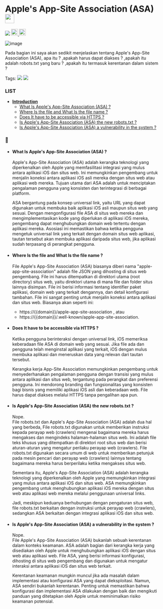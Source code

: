 # Apple's App-Site Association (ASA) <img src="https://raw.githubusercontent.com/MartinHeinz/MartinHeinz/master/wave.gif" width="30px">
![](https://img.shields.io/badge/-Cyber_Security-informational?style=flat&logo=<LOGO_NAME>&logoColor=white&color=26D4C8&width=)
  <a href="https://www.instagram.com/achmd.f_/?next=%2F">
    <img alt="Abhishek's Instagram" width="22px" src="https://raw.githubusercontent.com/hussainweb/hussainweb/main/icons/instagram.png" />
  </a>
  <a href="https://www.linkedin.com/in/achmad-firdaus-b4a290116/">
    <img alt="Abhishek's LinkedIN" width="22px" src="https://raw.githubusercontent.com/peterthehan/peterthehan/master/assets/linkedin.svg" />
  </a>


![image](https://github.com/achmad-firdaus/Cyber-Security/assets/77251566/b674c1d1-b1b7-4053-a945-a7f280c6a2b9)

Pada bagian ini saya akan sedikit menjelaskan tentang Apple's App-Site Association (ASA), apa itu ? ,apakah harus dapat diakses ? ,apakah itu adalah robots.txt yang baru ? ,apakah itu termasuk kerentanan dalam sistem ?


Tags:
![](https://img.shields.io/badge/Apple's_App_Site_Association-(ASA)-informational?style=flat&logo=<LOGO_NAME>&logoColor=white&color=2bbc8a&color=2ba9bc)
<a href="https://developer.apple.com/library/archive/documentation/General/Conceptual/AppSearch/UniversalLinks.html">
![](https://img.shields.io/badge/-Reference-informational?style=flat&logo=<LOGO_NAME>&logoColor=white&color=2ba9bc&width=)
</a>


### LIST
- [<b>Introduction</b>](#introduction-)
  - [What Is Apple's App-Site Association (ASA) ?](#what-is-apples-app-site-association-asa-)
  - [Where Is the file and What Is the file name ?](#where-is-the-file-and-what-is-the-file-name-)
  - [Does It have to be accessible via HTTPS ?](#does-it-have-to-be-accessible-via-https-)
  - [Is Apple's App-Site Association (ASA) the new robots.txt ?](#is-apples-app-site-association-asa-the-new-robotstxt-)
  - [Is Apple's App-Site Association (ASA) a vulnerability in the system ?](#is-apples-app-site-association-asa-a-vulnerability-in-the-system-)



### 👻
  - #### What Is Apple's App-Site Association (ASA) ?
    Apple's App-Site Association (ASA) adalah kerangka teknologi yang diperkenalkan oleh Apple yang memfasilitasi integrasi yang mulus antara aplikasi iOS dan situs web. Ini memungkinkan pengembang untuk menjalin koneksi antara aplikasi iOS asli mereka dengan situs web atau aplikasi web mereka. Tujuan utama dari ASA adalah untuk menciptakan pengalaman pengguna yang konsisten dan terintegrasi di berbagai platform.

    ASA bergantung pada konsep universal link, yaitu URL yang dapat digunakan untuk membuka baik aplikasi iOS asli maupun situs web yang sesuai. Dengan mengonfigurasi file ASA di situs web mereka dan mengimplementasikan kode yang diperlukan di aplikasi iOS mereka, pengembang dapat menghubungkan domain web tertentu dengan aplikasi mereka. Asosiasi ini memastikan bahwa ketika pengguna mengetuk universal link yang terkait dengan domain situs web aplikasi, tautan tersebut akan membuka aplikasi daripada situs web, jika aplikasi sudah terpasang di perangkat pengguna.



  - #### Where Is the file and What Is the file name ?
    File Apple's App-Site Association (ASA) biasanya diberi nama "apple-app-site-association" adalah file JSON yang dihosting di situs web pengembang. File ini harus ditempatkan di direktori utama (root directory) situs web, yaitu direktori utama di mana file dan folder situs lainnya disimpan. File ini berisi informasi tentang identifier paket aplikasi, domain web yang terkait dengannya, dan detail konfigurasi tambahan. File ini sangat penting untuk menjalin koneksi antara aplikasi dan situs web. Biasanya akan seperti ini:
    - https://{{domain}}/apple-app-site-association , atau
    - https://{{domain}}/.well-known/apple-app-site-association.



  - #### Does It have to be accessible via HTTPS ?
    Ketika pengguna berinteraksi dengan universal link, iOS memeriksa keberadaan file ASA di domain web yang sesuai. Jika file ada dan pengguna telah menginstal aplikasi yang terkait, iOS dengan mulus membuka aplikasi dan meneruskan data yang relevan dari tautan tersebut. 

    Kerangka kerja App-Site Association memungkinkan pengembang untuk menyederhanakan pengalaman pengguna dengan transisi yang mulus antara aplikasi dan situs web, tergantung pada perangkat dan preferensi pengguna. Ini mendorong branding dan fungsionalitas yang konsisten bagi bisnis yang memiliki aplikasi iOS asli dan keberadaan web. File harus dapat diakses melalui HTTPS tanpa pengalihan apa pun.



  - #### Is Apple's App-Site Association (ASA) the new robots.txt ?
    Nope. <br>
    File robots.txt dan Apple's App-Site Association (ASA) adalah dua hal yang berbeda,
File robots.txt digunakan untuk memberikan instruksi kepada perayap web (crawlers) mengenai bagaimana mereka harus mengakses dan mengindeks halaman-halaman situs web. Ini adalah file teks khusus yang ditempatkan di direktori root situs web dan berisi aturan-aturan yang mengatur perilaku perayap web (crawlers). File robots.txt digunakan secara umum di web untuk memberikan petunjuk pada mesin pencari dan perayap web (crawlers) lainnya tentang bagaimana mereka harus berperilaku ketika mengakses situs web.

    Sementara itu, Apple's App-Site Association (ASA) adalah kerangka teknologi yang diperkenalkan oleh Apple yang memungkinkan integrasi yang mulus antara aplikasi iOS dan situs web. ASA memungkinkan pengembang untuk menghubungkan aplikasi iOS mereka dengan situs web atau aplikasi web mereka melalui penggunaan universal links.

    Jadi, meskipun keduanya berhubungan dengan pengaturan situs web, file robots.txt berkaitan dengan instruksi untuk perayap web (crawlers), sedangkan ASA berkaitan dengan integrasi aplikasi iOS dan situs web.



  - #### Is Apple's App-Site Association (ASA) a vulnerability in the system ?
    Nope. <br>
    File Apple's App-Site Association (ASA) bukanlah sebuah kerentanan dalam konteks keamanan. ASA adalah bagian dari kerangka kerja yang disediakan oleh Apple untuk menghubungkan aplikasi iOS dengan situs web atau aplikasi web. File ASA, yang berisi informasi konfigurasi, dihosting di situs web pengembang dan digunakan untuk mengatur interaksi antara aplikasi iOS dan situs web terkait.

    Kerentanan keamanan mungkin muncul jika ada masalah dalam implementasi atau konfigurasi ASA yang dapat dieksploitasi. Namun, ASA sendiri bukanlah kerentanan. Penting untuk memastikan bahwa konfigurasi dan implementasi ASA dilakukan dengan baik dan mengikuti panduan yang ditetapkan oleh Apple untuk meminimalkan risiko keamanan potensial.


